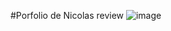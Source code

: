 #Porfolio de Nicolas review
![image](https://github.com/user-attachments/assets/2277f5b6-ce72-4bf1-9435-2ab76ac0aa17)

